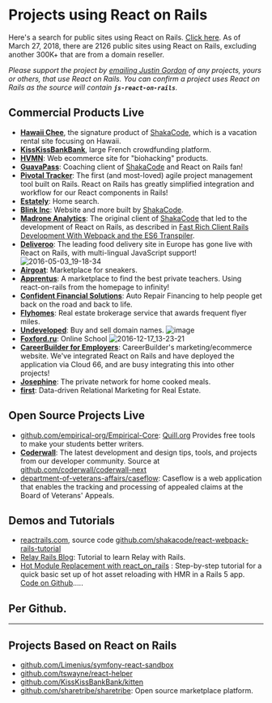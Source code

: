 # Projects using React on Rails

Here's a search for public sites using React on Rails. [Click here](https://publicwww.com/websites/%22react-on-rails%22++-undeveloped.com/). As of March 27, 2018, there are 2126 public sites using React on Rails, excluding another 300K+ that are from a domain reseller.

*Please support the project by [emailing Justin Gordon](mailto:justin@shakacode.com) of any projects, yours or others, that use React on Rails. You can confirm a project uses React on Rails as the source will contain **`js-react-on-rails`**.*

## Commercial Products Live
* **[Hawaii Chee](https://www.hawaiichee.com/)**, the signature product of [ShakaCode](http://www.shakacode.com), which is a vacation rental site focusing on Hawaii.
* **[KissKissBankBank](https://www.kisskissbankbank.com/)**, large French crowdfunding platform.
* **[HVMN](https://hvmn.com)**: Web ecommerce site for "biohacking" products.
* **[GuavaPass](https://guavapass.com/)**: Coaching client of [ShakaCode](http://www.shakacode.com) and React on Rails fan!
* **[Pivotal Tracker](http://www.pivotaltracker.com/)**: The first (and most-loved) agile project management tool built on Rails.  React on Rails has greatly simplified integration and workflow for our React components in Rails!
* **[Estately](https://www.estately.com)**: Home search.
* **[Blink Inc](https://www.blinkinc.com)**: Website and more built by [ShakaCode](http://www.shakacode.com).
* **[Madrone Analytics](http://madroneco.com/)**: The original client of [ShakaCode](http://www.shakacode.com) that led to the development of React on Rails, as described in [Fast Rich Client Rails Development With Webpack and the ES6 Transpiler](http://www.railsonmaui.com/blog/2014/10/03/integrating-webpack-and-the-es6-transpiler-into-an-existing-rails-project/).
* **[Deliveroo](https://deliveroo.co.uk/)**: The leading food delivery site in Europe has gone live with React on Rails, with multi-lingual JavaScript support!
![2016-05-03_19-18-34](https://cloud.githubusercontent.com/assets/1118459/15027253/91fd151a-11de-11e6-93e3-720518995fe0.png)
* **[Airgoat](https://airgoat.com/)**: Marketplace for sneakers.
* **[Apprentus](https://www.apprentus.com/)**: A marketplace to find the best private teachers. Using react-on-rails from the homepage to infinity!
* **[Confident Financial Solutions](https://www.mycfsapp.com/)**: Auto Repair Financing to help people get back on the road and back to life.
* **[Flyhomes](https://www.flyhomes.com/)**: Real estate brokerage service that awards frequent flyer miles.
* **[Undeveloped](https://undeveloped.com/)**: Buy and sell domain names. ![image](https://cloud.githubusercontent.com/assets/1118459/19623703/7c6d63d0-9870-11e6-83f2-8b83ca49daa9.png)
* **[Foxford.ru](http://foxford.ru/)**: Online School ![2016-12-17_13-23-21](https://cloud.githubusercontent.com/assets/1118459/21290377/1adacdf2-c45c-11e6-97c1-f726ab749b2d.png)
* **[CareerBuilder for Employers](https://hiring.careerbuilder.com/)**: CareerBuilder's marketing/ecommerce website. We've integrated React on Rails and have deployed the application via Cloud 66, and are busy integrating this into other projects!
* **[Josephine](https://www.josephine.com)**: The private network for home cooked meals.
* **[first](https://first.io/)**: Data-driven Relational Marketing for Real Estate.

## Open Source Projects Live
* [github.com/empirical-org/Empirical-Core](https://github.com/empirical-org/Empirical-Core): [Quill.org](https://quill.org/) Provides free tools to make your students better writers.
* **[Coderwall](https://coderwall.com/)**: The latest development and design tips, tools, and projects from our developer community. Source at [github.com/coderwall/coderwall-next](https://github.com/coderwall/coderwall-next)
* [department-of-veterans-affairs/caseflow](https://github.com/department-of-veterans-affairs/caseflow): Caseflow is a web application that enables the tracking and processing of appealed claims at the Board of Veterans' Appeals.

## Demos and Tutorials
* [reactrails.com](http://www.reactrails.com), source code [github.com/shakacode/react-webpack-rails-tutorial](https://github.com/shakacode/react-webpack-rails-tutorial/)
* [Relay Rails Blog](https://github.com/gauravtiwari/relay-rails-blog): Tutorial to learn Relay with Rails.
* [Hot Module Replacement with react_on_rails](https://medium.com/@hrishio/lesson-5-hot-module-replacement-for-react-in-rails-using-the-react-on-rails-gem-643c5b01f3d7#.ehevxok16) : Step-by-step tutorial for a quick basic set up of hot asset reloading with HMR in a Rails 5 app. [Code on Github](https://github.com/learnetto/calreact-hmr).....

## Per Github.

--------

## Projects Based on React on Rails

* [github.com/Limenius/symfony-react-sandbox](https://github.com/Limenius/symfony-react-sandbox)
* [github.com/tswayne/react-helper](https://github.com/tswayne/react-helper)
* [github.com/KissKissBankBank/kitten](https://github.com/KissKissBankBank/kitten)
* [github.com/sharetribe/sharetribe](https://github.com/sharetribe/sharetribe): Open source marketplace platform.
